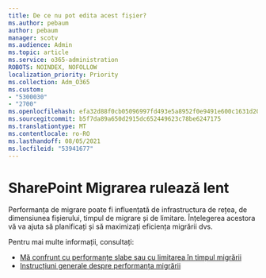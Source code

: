 ```yaml
---
title: De ce nu pot edita acest fișier?
ms.author: pebaum
author: pebaum
manager: scotv
ms.audience: Admin
ms.topic: article
ms.service: o365-administration
ROBOTS: NOINDEX, NOFOLLOW
localization_priority: Priority
ms.collection: Adm_O365
ms.custom:
- "5300030"
- "2700"
ms.openlocfilehash: efa32d88f0cb05096997fd493e5a8952f0e9491e600c1631d206c304f0f39f0e
ms.sourcegitcommit: b5f7da89a650d2915dc652449623c78be6247175
ms.translationtype: MT
ms.contentlocale: ro-RO
ms.lasthandoff: 08/05/2021
ms.locfileid: "53941677"
---
```

# <a name="sharepoint-migration-is-running-slowly"></a>SharePoint Migrarea rulează lent

Performanța de migrare poate fi influențată de infrastructura de rețea, de dimensiunea fișierului, timpul de migrare și de limitare. Înțelegerea acestora vă va ajuta să planificați și să maximizați eficiența migrării dvs.

Pentru mai multe informații, consultați:

- [Mă confrunt cu performanțe slabe sau cu limitarea în timpul migrării](https://docs.microsoft.com/sharepointmigration/sharepoint-online-and-onedrive-migration-speed#faq-and-troubleshooting)
- [Instrucțiuni generale despre performanța migrării](https://docs.microsoft.com/sharepointmigration/sharepoint-online-and-onedrive-migration-speed)
